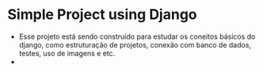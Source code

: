 # Simple Project using Django
 - Esse projeto está sendo construído para estudar os coneitos básicos do django, como estruturação de projetos, conexão com banco de dados, testes, uso de imagens e etc.
 -
